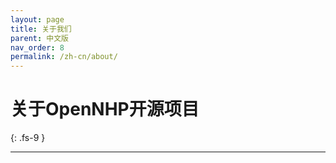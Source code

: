```yaml
---
layout: page
title: 关于我们
parent: 中文版
nav_order: 8
permalink: /zh-cn/about/
---
```


# 关于OpenNHP开源项目
{: .fs-9 }

---



